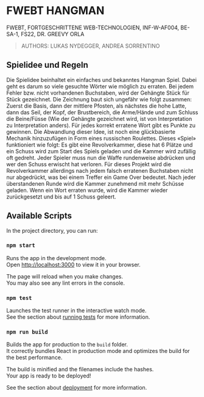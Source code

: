 # FWEBT HANGMAN

FWEBT, FORTGESCHRITTENE WEB-TECHNOLOGIEN, INF-W-AF004, BE-SA-1, FS22, DR. GREEVY ORLA
> AUTHORS: LUKAS NYDEGGER, ANDREA SORRENTINO

## Spielidee und Regeln

Die Spielidee beinhaltet ein einfaches und bekanntes Hangman Spiel. Dabei geht es darum so viele gesuchte Wörter wie
möglich zu erraten. Bei jedem Fehler bzw. nicht vorhandenen Buchstaben, wird der Gehängte Stück für Stück gezeichnet.
Die Zeichnung baut sich ungefähr wie folgt zusammen: Zuerst die Basis, dann der mittlere Pfosten, als nächstes die hohe
Latte, dann das Seil, der Kopf, der Brustbereich, die Arme/Hände und zum Schluss die Beine/Füsse (Wie der Gehängte
gezeichnet wird, ist von Interpretation zu Interpretation anders). Für jedes korrekt erratene Wort gibt es Punkte zu
gewinnen. Die Abwandlung dieser Idee, ist noch eine glückbasierte Mechanik hinzuzufügen in Form eines russischen
Roulettes. Dieses «Spiel» funktioniert wie folgt: Es gibt eine Revolverkammer, diese hat 6 Plätze und ein Schuss wird
zum Start des Spiels geladen und die Kammer wird zufällig oft gedreht. Jeder Spieler muss nun die Waffe rundenweise
abdrücken und wer den Schuss erwischt hat verloren. Für dieses Projekt wird die Revolverkammer allerdings nach jedem
falsch erratenen Buchstaben nicht nur abgedrückt, was bei einem Treffer ein Game Over bedeutet. Nach jeder überstandenen
Runde wird die Kammer zunehmend mit mehr Schüsse geladen. Wenn ein Wort erraten wurde, wird die Kammer wieder
zurückgesetzt und bis auf 1 Schuss geleert.

## Available Scripts

In the project directory, you can run:

### `npm start`

Runs the app in the development mode.\
Open [http://localhost:3000](http://localhost:3000) to view it in your browser.

The page will reload when you make changes.\
You may also see any lint errors in the console.

### `npm test`

Launches the test runner in the interactive watch mode.\
See the section about [running tests](https://facebook.github.io/create-react-app/docs/running-tests) for more
information.

### `npm run build`

Builds the app for production to the `build` folder.\
It correctly bundles React in production mode and optimizes the build for the best performance.

The build is minified and the filenames include the hashes.\
Your app is ready to be deployed!

See the section about [deployment](https://facebook.github.io/create-react-app/docs/deployment) for more information.